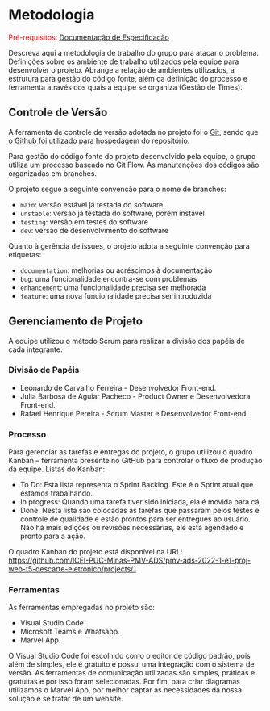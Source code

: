 
# Metodologia

<span style="color:red">Pré-requisitos: <a href="2-Especificação do Projeto.md"> Documentação de Especificação</a></span>

Descreva aqui a metodologia de trabalho do grupo para atacar o problema. Definições sobre os ambiente de trabalho utilizados pela  equipe para desenvolver o projeto. Abrange a relação de ambientes utilizados, a estrutura para gestão do código fonte, além da definição do processo e ferramenta através dos quais a equipe se organiza (Gestão de Times).

## Controle de Versão

A ferramenta de controle de versão adotada no projeto foi o
[Git](https://git-scm.com/), sendo que o [Github](https://github.com)
foi utilizado para hospedagem do repositório.

Para gestão do código fonte do projeto desenvolvido pela equipe, o grupo utiliza um processo baseado no Git Flow.
As manutenções dos códigos são organizadas em branches.

O projeto segue a seguinte convenção para o nome de branches:

- `main`: versão estável já testada do software
- `unstable`: versão já testada do software, porém instável
- `testing`: versão em testes do software
- `dev`: versão de desenvolvimento do software

Quanto à gerência de issues, o projeto adota a seguinte convenção para
etiquetas:

- `documentation`: melhorias ou acréscimos à documentação
- `bug`: uma funcionalidade encontra-se com problemas
- `enhancement`: uma funcionalidade precisa ser melhorada
- `feature`: uma nova funcionalidade precisa ser introduzida


## Gerenciamento de Projeto
A equipe utilizou o método Scrum para realizar a divisão dos papéis de cada integrante.
### Divisão de Papéis

* Leonardo de Carvalho Ferreira - Desenvolvedor Front-end.
* Julia Barbosa de Aguiar Pacheco - Product Owner e Desenvolvedora Front-end.
* Rafael Henrique Pereira - Scrum Master e Desenvolvedor Front-end.

### Processo
Para gerenciar as tarefas e entregas do projeto, o grupo utilizou o quadro Kanban – ferramenta presente no GitHub para controlar o fluxo de produção da equipe.
Listas do Kanban: 

* To Do: Esta lista representa o Sprint Backlog. Este é o Sprint atual que estamos trabalhando.
* In progress: Quando uma tarefa tiver sido iniciada, ela é movida para cá.
* Done: Nesta lista são colocadas as tarefas que passaram pelos testes e controle de 
qualidade e estão prontos para ser entregues ao usuário. Não há mais edições ou revisões necessárias, ele está agendado e pronto para a ação.

O quadro Kanban do projeto está disponível na URL: https://github.com/ICEI-PUC-Minas-PMV-ADS/pmv-ads-2022-1-e1-proj-web-t5-descarte-eletronico/projects/1

### Ferramentas

As ferramentas empregadas no projeto são:

* Visual Studio Code.
* Microsoft Teams e Whatsapp.
* Marvel App.

O Visual Studio Code foi escolhido como o editor de código padrão, pois além de simples, ele é gratuito e possui uma integração com o
sistema de versão. As ferramentas de comunicação utilizadas são simples, práticas e gratuitas e por isso foram selecionadas. Por fim, para criar
diagramas utilizamos o Marvel App, por melhor captar as necessidades da nossa solução e se tratar de um website.
